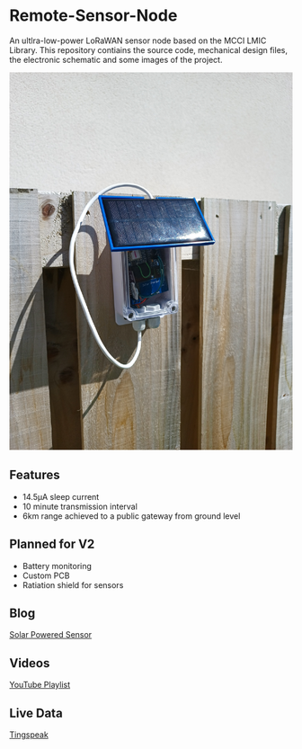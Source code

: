 # Remote-Sensor-Node
An ultlra-low-power LoRaWAN sensor node based on the MCCI LMIC Library. This repository contiains the source code, mechanical design files, the electronic schematic and some images of the project.

![test](https://github.com/hollop90/Remote-Sensor-Node/blob/LoraWAN/Images/Sensror%20node%20outdoors.jpg?raw=true)

## Features
- 14.5μA sleep current
- 10 minute transmission interval
- 6km range achieved to a public gateway from ground level

## Planned for V2
- Battery monitoring
- Custom PCB
- Ratiation shield for sensors

## Blog
[Solar Powered Sensor](https://ugo-uzoukwu.blogspot.com/)

## Videos
[YouTube Playlist](https://www.youtube.com/playlist?list=PLkDD2GJCGW-Zxzu5pHdPQPp9Yhqgw_unU)

## Live Data
[Tingspeak](https://thingspeak.com/channels/1655776/)